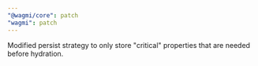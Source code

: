 ```yaml
---
"@wagmi/core": patch
"wagmi": patch
---
```


Modified persist strategy to only store "critical" properties that are needed before hydration.
